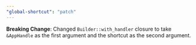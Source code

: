 ```yaml
---
"global-shortcut": "patch"
---
```


**Breaking Change**: Changed `Builder::with_handler` closure to take `&AppHandle` as the first argument and the shortcut as the second argument.
